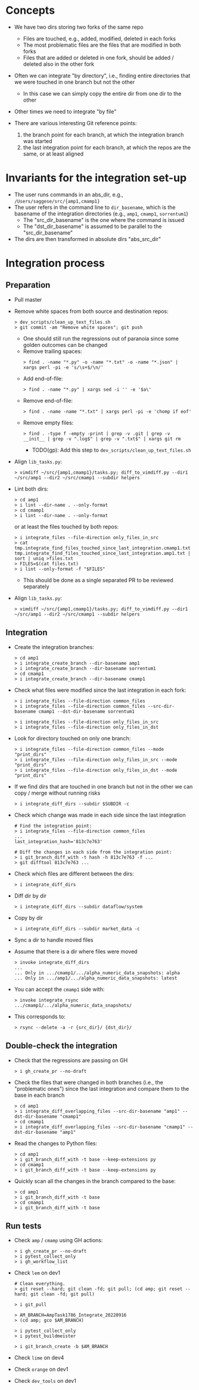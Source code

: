 # Concepts

- We have two dirs storing two forks of the same repo
    - Files are touched, e.g., added, modified, deleted in each forks
    - The most problematic files are the files that are modified in both forks
    - Files that are added or deleted in one fork, should be added / deleted also
      in the other fork
- Often we can integrate "by directory", i.e., finding entire directories that
  we were touched in one branch but not the other
    - In this case we can simply copy the entire dir from one dir to the other
- Other times we need to integrate "by file"

- There are various interesting Git reference points:
    1) the branch point for each branch, at which the integration branch was started
    2) the last integration point for each branch, at which the repos are the same,
       or at least aligned

# Invariants for the integration set-up

- The user runs commands in an abs_dir, e.g., `/Users/saggese/src/{amp1,cmamp1}`
- The user refers in the command line to `dir_basename`, which is the basename of
  the integration directories (e.g., `amp1`, `cmamp1`, `sorrentum1`)
  - The "src_dir_basename" is the one where the command is issued
  - The "dst_dir_basename" is assumed to be parallel to the "src_dir_basename"
- The dirs are then transformed in absolute dirs "abs_src_dir"

# Integration process

## Preparation

- Pull master

- Remove white spaces from both source and destination repos:
  ```
  > dev_scripts/clean_up_text_files.sh
  > git commit -am "Remove white spaces"; git push
  ```
  - One should still run the regressions out of paranoia since some golden 
    outcomes can be changed
  - Remove trailing spaces:
    ```
    > find . -name "*.py" -o -name "*.txt" -o -name "*.json" | xargs perl -pi -e 's/\s+$/\n/'
    ```
  - Add end-of-file:
    ```
    > find . -name "*.py" | xargs sed -i '' -e '$a\'

  - Remove end-of-file:
    ```
    > find . -name -name "*.txt" | xargs perl -pi -e 'chomp if eof'
    ```
  - Remove empty files:
    ```
    > find . -type f -empty -print | grep -v .git | grep -v __init__ | grep -v ".log$" | grep -v ".txt$" | xargs git rm
    ```
    - TODO(gp): Add this step to `dev_scripts/clean_up_text_files.sh`
     
- Align `lib_tasks.py`:
  ```
  > vimdiff ~/src/{amp1,cmamp1}/tasks.py; diff_to_vimdiff.py --dir1 ~/src/amp1 --dir2 ~/src/cmamp1 --subdir helpers
  ```

- Lint both dirs:
  ```
  > cd amp1
  > i lint --dir-name . --only-format
  > cd cmamp1
  > i lint --dir-name . --only-format
  ```
  or at least the files touched by both repos:
  ```
  > i integrate_files --file-direction only_files_in_src
  > cat tmp.integrate_find_files_touched_since_last_integration.cmamp1.txt tmp.integrate_find_files_touched_since_last_integration.amp1.txt | sort | uniq >files.txt
  > FILES=$(cat files.txt)
  > i lint --only-format -f "$FILES"
  ```
  - This should be done as a single separated PR to be reviewed separately

- Align `lib_tasks.py`:
  ```
  > vimdiff ~/src/{amp1,cmamp1}/tasks.py; diff_to_vimdiff.py --dir1 ~/src/amp1 --dir2 ~/src/cmamp1 --subdir helpers
  ```

## Integration

- Create the integration branches:
  ```
  > cd amp1
  > i integrate_create_branch --dir-basename amp1
  > i integrate_create_branch --dir-basename sorrentum1
  > cd cmamp1
  > i integrate_create_branch --dir-basename cmamp1
  ```

- Check what files were modified since the last integration in each fork:
  ```
  > i integrate_files --file-direction common_files
  > i integrate_files --file-direction common_files --src-dir-basename cmamp1 --dst-dir-basename sorrentum1
  
  > i integrate_files --file-direction only_files_in_src
  > i integrate_files --file-direction only_files_in_dst
  ```

- Look for directory touched on only one branch:
  ```
  > i integrate_files --file-direction common_files --mode "print_dirs"
  > i integrate_files --file-direction only_files_in_src --mode "print_dirs"
  > i integrate_files --file-direction only_files_in_dst --mode "print_dirs"
  ```
- If we find dirs that are touched in one branch but not in the other we can
  copy / merge without running risks
  ```
  > i integrate_diff_dirs --subdir $SUBDIR -c
  ```

- Check which change was made in each side since the last integration
   ```
   # Find the integration point:
   > i integrate_files --file-direction common_files
   ...
   last_integration_hash='813c7e763'

   # Diff the changes in each side from the integration point:
   > i git_branch_diff_with -t hash -h 813c7e763 -f ...
   > git difftool 813c7e763 ...
   ```

- Check which files are different between the dirs:
  ```
  > i integrate_diff_dirs
  ```

- Diff dir by dir
  ```
  > i integrate_diff_dirs --subdir dataflow/system
  ```

- Copy by dir
  ```
  > i integrate_diff_dirs --subdir market_data -c
  ```

- Sync a dir to handle moved files
- Assume that there is a dir where files were moved
  ```
  > invoke integrate_diff_dirs
  ...
  ... Only in .../cmamp1/.../alpha_numeric_data_snapshots: alpha
  ... Only in .../amp1/.../alpha_numeric_data_snapshots: latest
  ```
- You can accept the `cmamp1` side with:
  ```
  > invoke integrate_rsync .../cmamp1/.../alpha_numeric_data_snapshots/
  ```
- This corresponds to:
  ```
  > rsync --delete -a -r {src_dir}/ {dst_dir}/
  ```

## Double-check the integration

- Check that the regressions are passing on GH
  ```
  > i gh_create_pr --no-draft
  ```

- Check the files that were changed in both branches (i.e., the "problematic ones")
  since the last integration and compare them to the base in each branch
  ```
  > cd amp1
  > i integrate_diff_overlapping_files --src-dir-basename "amp1" --dst-dir-basename "cmamp1"
  > cd cmamp1
  > i integrate_diff_overlapping_files --src-dir-basename "cmamp1" --dst-dir-basename "amp1"
  ```
  
- Read the changes to Python files:
  ```
  > cd amp1
  > i git_branch_diff_with -t base --keep-extensions py
  > cd cmamp1
  > i git_branch_diff_with -t base --keep-extensions py
  ```

- Quickly scan all the changes in the branch compared to the base:
  ```
  > cd amp1
  > i git_branch_diff_with -t base
  > cd cmamp1
  > i git_branch_diff_with -t base
  ```

## Run tests
- Check `amp` / `cmamp` using GH actions:
  ```
  > i gh_create_pr --no-draft
  > i pytest_collect_only
  > i gh_workflow_list
  ```

- Check `lem` on dev1
  ```
  # Clean everything.
  > git reset --hard; git clean -fd; git pull; (cd amp; git reset --hard; git clean -fd; git pull)
  
  > i git_pull
  
  > AM_BRANCH=AmpTask1786_Integrate_20220916
  > (cd amp; gco $AM_BRANCH)
  
  > i pytest_collect_only
  > i pytest_buildmeister
  
  > i git_branch_create -b $AM_BRANCH
  ```

- Check `lime` on dev4

- Check `orange` on dev1
 
- Check `dev_tools` on dev1
